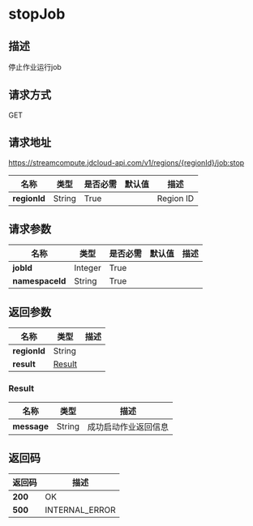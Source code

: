 # stopJob


## 描述
停止作业运行job

## 请求方式
GET

## 请求地址
https://streamcompute.jdcloud-api.com/v1/regions/{regionId}/job:stop

|名称|类型|是否必需|默认值|描述|
|---|---|---|---|---|
|**regionId**|String|True||Region ID|

## 请求参数
|名称|类型|是否必需|默认值|描述|
|---|---|---|---|---|
|**jobId**|Integer|True|||
|**namespaceId**|String|True|||


## 返回参数
|名称|类型|描述|
|---|---|---|
|**regionId**|String||
|**result**|[Result](##Result)||


### <a name="Result">Result</a>
|名称|类型|描述|
|---|---|---|
|**message**|String|成功启动作业返回信息|

## 返回码
|返回码|描述|
|---|---|
|**200**|OK|
|**500**|INTERNAL_ERROR|

